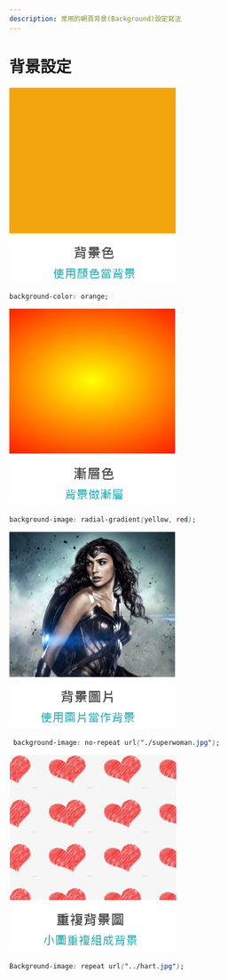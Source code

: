 ```yaml
---
description: 常用的網頁背景(Background)設定寫法
---
```


# 背景設定

![](.gitbook/assets/image%20%2814%29.png)

```css
background-color: orange;
```

![](.gitbook/assets/image%20%286%29.png)

```css
background-image: radial-gradient(yellow, red);
```

![](.gitbook/assets/image%20%2823%29.png)

```css
 background-image: no-repeat url("./superwoman.jpg");
```

![](.gitbook/assets/image%20%2822%29.png)

```css
Background-image: repeat url("../hart.jpg");
```

